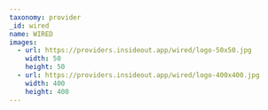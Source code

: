 ```yaml
---
taxonomy: provider
_id: wired
name: WIRED
images:
  - url: https://providers.insideout.app/wired/logo-50x50.jpg
    width: 50
    height: 50
  - url: https://providers.insideout.app/wired/logo-400x400.jpg
    width: 400
    height: 400
---
```

